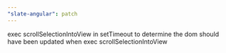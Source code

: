 ```yaml
---
"slate-angular": patch
---
```


exec scrollSelectionIntoView in setTimeout
to determine the dom should have been updated when exec scrollSelectionIntoView

